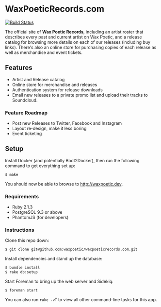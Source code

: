 # WaxPoeticRecords.com

[![Build Status](https://circleci.com/gh/waxpoetic/waxpoeticrecords.com/tree/master.svg?style=svg&circle-token=9ca491303ec9d5ea7d8ba4e01c34855c3ddfac8b)](https://circleci.com/gh/waxpoetic/waxpoeticrecords.com/tree/master)

The official site of **Wax Poetic Records**, including an artist roster
that describes every past and current artist on Wax Poetic, and a release
catalog for browsing more details on each of our releases (including buy
links). There's also an online store for purchasing copies of each
release as well as merchandise and event tickets.

## Features

- Artist and Release catalog
- Online store for merchandise and releases
- Authentication system for release downloads
- Email new releases to a private promo list and upload their tracks
  to Soundcloud.

### Feature Roadmap

- Post new Releases to Twitter, Facebook and Instagram
- Layout re-design, make it less boring
- Event ticketing

## Setup

Install Docker (and potentially Boot2Docker), then run the following
command to get everything set up:

```bash
$ make
```

You should now be able to browse to http://waxpoetic.dev.

### Requirements

- Ruby 2.1.3
- PostgreSQL 9.3 or above
- PhantomJS (for developers)

### Instructions

Clone this repo down:

```bash
$ git clone git@github.com:waxpoetic/waxpoeticrecords.com.git
```

Install dependencies and stand up the database:

```bash
$ bundle install
$ rake db:setup
```

Start Foreman to bring up the web server and Sidekiq:

```bash
$ foreman start
```

You can also run `rake -vT` to view all other command-line tasks for
this app.

[cookbook]: https://github.com/waxpoetic/cookbook
